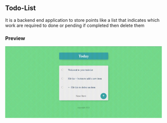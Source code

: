 ## Todo-List

It is a backend end application to store points like a list that indicates which work are required to done or pending if completed then delete them

### Preview

![Image of Todo-List](https://github.com/MusaMalikx/Todo-List/blob/master/preview.gif)
